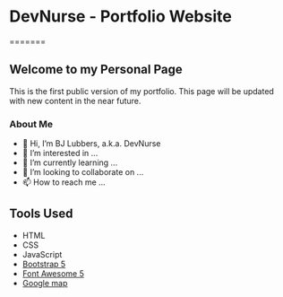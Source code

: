 # DevNurse - Portfolio Website

=======

## Welcome to my Personal Page

This is the first public version of my portfolio. This page will be updated with new content in the near future.

### About Me

- 👋 Hi, I’m BJ Lubbers, a.k.a. DevNurse
- 👀 I’m interested in ...
- 🌱 I’m currently learning ...
- 💞️ I’m looking to collaborate on ...
- 📫 How to reach me ...

## Tools Used

- HTML
- CSS
- JavaScript
- [Bootstrap 5](https://getbootstrap.com/docs/5.0/getting-started/introduction/)
- [Font Awesome 5](https://fontawesome.com/)
- [Google map](https://www.embed-map.com/)

<!-- This is the [live demo](https://brad-portfolio.netlify.app/) of the project . -->
